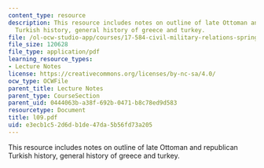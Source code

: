 ```yaml
---
content_type: resource
description: This resource includes notes on outline of late Ottoman and republican
  Turkish history, general history of greece and turkey.
file: /ol-ocw-studio-app/courses/17-584-civil-military-relations-spring-2003/e3ecb1c52d6db1de47da5b56fd73a205_l09.pdf
file_size: 120628
file_type: application/pdf
learning_resource_types:
- Lecture Notes
license: https://creativecommons.org/licenses/by-nc-sa/4.0/
ocw_type: OCWFile
parent_title: Lecture Notes
parent_type: CourseSection
parent_uid: 0444063b-a38f-692b-0471-b8c78ed9d583
resourcetype: Document
title: l09.pdf
uid: e3ecb1c5-2d6d-b1de-47da-5b56fd73a205
---
```

This resource includes notes on outline of late Ottoman and republican Turkish history, general history of greece and turkey.